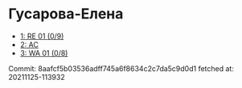 # Гусарова-Елена
- [1: RE 01 (0/9)](1.md)
- [2: AC](2.md)
- [3: WA 01 (0/8)](3.md)

Commit: 8aafcf5b03536adff745a6f8634c2c7da5c9d0d1
 fetched at: 20211125-113932
